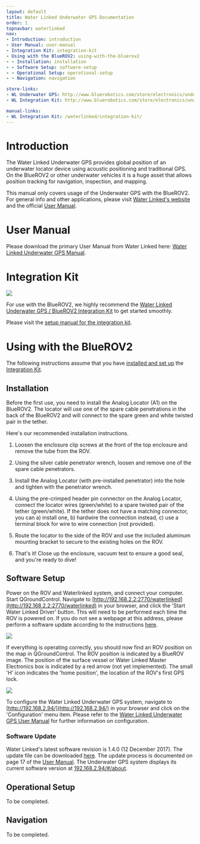 ```yaml
---
layout: default
title: Water Linked Underwater GPS Documentation
order: 1
topnavbar: waterlinked
nav:
- Introduction: introduction
- User Manual: user-manual
- Integration Kit: integration-kit
- Using with the BlueROV2: using-with-the-bluerov2
- - Installation: installation
- - Software Setup: software-setup
- - Operational Setup: operational-setup
- - Navigation: navigation

store-links:
- WL Underwater GPS: http://www.bluerobotics.com/store/electronics/underwater-gps/aps-wl-11001/
- WL Integration Kit: http://www.bluerobotics.com/store/electronics/underwater-gps/aps-wl-brov2-kit-r1/

manual-links:
- WL Integration Kit: /waterlinked/integration-kit/
---
```


<!--<img src="/switch/cad/switch-4a.png" class="img-responsive" style="max-width:900px"  />-->

# Introduction

The Water Linked Underwater GPS provides global position of an underwater locator device using acoustic positioning and traditional GPS. On the BlueROV2 or other underwater vehicles it is a huge asset that allows position tracking for navigation, inspection, and mapping.

<i class="fa fa-star fa-fw fa-1x text-default blue"></i>
This manual only covers usage of the Underwater GPS with the BlueROV2. For general info and other applications, please visit [Water Linked's website](http://www.waterlinked.com) and the official [User Manual](#user-manual).

# User Manual

Please download the primary User Manual from Water Linked here: [Water Linked Underwater GPS Manual](https://waterlinked.com/usermanual).

# Integration Kit

<img src="http://www.bluerobotics.com/wp-content/uploads/2017/09/wlik-product-3.png" class="img-responsive img-center" style="max-width:500px;" />

For use with the BlueROV2, we highly recommend the [Water Linked Underwater GPS / BlueROV2 Integration Kit](http://www.bluerobotics.com/store/electronics/underwater-gps/aps-wl-brov2-kit-r1/) to get started smoothly.

Please visit the [setup manual for the integration kit](/waterlinked/integration-kit).

# Using with the BlueROV2

The following instructions assume that you have [installed and set up](/waterlinked/integration-kit) the [Integration Kit](http://www.bluerobotics.com/store/electronics/underwater-gps/aps-wl-brov2-kit-r1/).

## Installation

Before the first use, you need to install the Analog Locator (A1) on the BlueROV2. The locator will use one of the spare cable penetrations in the back of the BlueROV2 and will connect to the spare green and white twisted pair in the tether.

Here's our recommended installation instructions.

1. Loosen the enclosure clip screws at the front of the top enclosure and remove the tube from the ROV.

2. Using the silver cable penetrator wrench, loosen and remove one of the spare cable penetrators.

3. Install the Analog Locator (with pre-installed penetrator) into the hole and tighten with the penetrator wrench.

4. Using the pre-crimped header pin connector on the Analog Locator, connect the locator wires (green/white) to a spare twisted pair of the tether (green/white). If the tether does not have a matching connector, you can a) install one, b) hardwire the connection instead, c) use a terminal block for wire to wire connection (not provided).

5. Route the locator to the side of the ROV and use the included aluminum mounting bracket to secure to the existing holes on the ROV.

6. That's it! Close up the enclosure, vacuum test to ensure a good seal, and you're ready to dive!

## Software Setup

Power on the ROV and Waterlinked system, and connect your computer. Start QGroundControl. Navigate to [http://192.168.2.2:2770/waterlinked](http://192.168.2.2:2770/waterlinked) in your browser, and click the 'Start Water Linked Driver' button. This will need to be performed each time the ROV is powered on. If you do not see a webpage at this address, please perform a software update according to the instructions [here](http://discuss.bluerobotics.com/t/software-updates-september-14-2017/1491).

<img src="/waterlinked/wlik-companion-driver.png" class="img-responsive img-center" style="max-width:650px;" />

If everything is operating correctly, you should now find an ROV position on the map in QGroundControl. The ROV position is indicated by a BlueROV image. The position of the surface vessel or Water Linked Master Electronics box is indicated by a red arrow (not yet implemented). The small 'H' icon indicates the 'home position', the location of the ROV's first GPS lock.

<img src="/waterlinked/wlik-qgc-display.png" class="img-responsive img-center" style="max-width:650px;" />

To configure the Water Linked Underwater GPS system, navigate to [http://192.168.2.94/](http://192.168.2.94/) in your browser and click on the 'Configuration' menu item. Please refer to the [Water Linked Underwater GPS User Manual](https://waterlinked.com/usermanual) for further information on configuration.

### Software Update

Water Linked's latest software revision is 1.4.0 (12 December 2017). The update file can be downloaded [here](https://update.waterlinked.com). The update process is documented on page 17 of the [User Manual](https://waterlinked.com/usermanual). The Underwater GPS system displays its current software version at [192.168.2.94/#/about](http://192.168.2.94/#/about).

## Operational Setup

To be completed.

## Navigation

To be completed.

